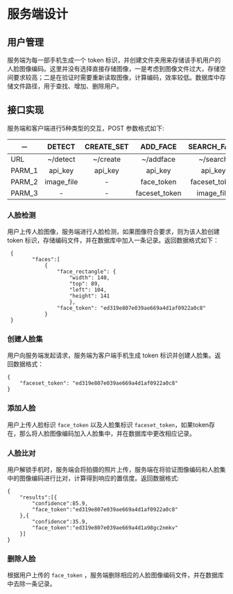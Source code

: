 服务端设计
========

## 用户管理  
服务端为每一部手机生成一个 token 标识，并创建文件夹用来存储该手机用户的人脸图像编码。这里并没有选择直接存储图像，一是考虑到图像文件过大，存储空间要求较高；二是在验证时需要重新读取图像，计算编码，效率较低。数据库中存储文件路径，用于查找、增加、删除用户。
## 接口实现  
服务端和客户端进行5种类型的交互，POST 参数格式如下:
  
|－|DETECT|CREATE_SET|ADD_FACE|SEARCH_FACE|DELETE_FACE
|---|:-----:|:---------:|:----:|:----:|:----:|
|URL|~/detect|~/create|~/addface|~/search|~/removeface
|PARM_1|api_key|api_key|api_key|api_key|api_key
|PARM_2|image_file|-|face_token|faceset_token|face_token
|PARM_3|-|-|faceset_token|image_file|-| 
### 人脸检测  
用户上传人脸图像，服务端进行人脸检测，如果图像符合要求，则为该人脸创建 token 标识，存储编码文件，并在数据库中加入一条记录。返回数据格式如下：  
  
```  
 {
        "faces":[
            {
                "face_rectangle": {
                    "width": 140,
                    "top": 89,
                    "left": 104,
                    "height": 141
                    },
                "face_token": "ed319e807e039ae669a4d1af0922a0c8"
            }
 }  
```     
### 创建人脸集  
用户向服务端发起请求，服务端为客户端手机生成 token 标识并创建人脸集。返回数据格式：  

```
{
    "faceset_token": "ed319e807e039ae669a4d1af0922a0c8"
}
```
### 添加人脸
用户上传人脸标识 `face_token` 以及人脸集标识 `faceset_token`，如果token存在，那么将人脸图像编码加入人脸集中，并在数据库中更改相应记录。  
### 人脸比对  
用户解锁手机时，服务端会将拍摄的照片上传，服务端在将验证图像编码和人脸集中的图像编码进行比对，计算得到响应的置信度。返回数据格式:  

```
{
	"results":[{
   		"confidence":85.9,
   		"face_token":"ed319e807e039ae669a4d1af0922a0c8"
	},{
   		"confidence":35.9,
    	"face_token":"ed319e807e039ae669a4d1a98gc2nmkv"
	}]
}
``` 
### 删除人脸  
根据用户上传的 `face_token` ，服务端删除相应的人脸图像编码文件，并在数据库中去除一条记录。
